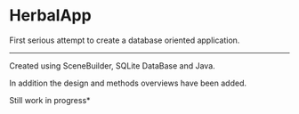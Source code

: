 # HerbalApp
First serious attempt to create a database oriented application.

-----------------------------------------------------------------------------------------------------------------------------------------------------------
Created using SceneBuilder, SQLite DataBase and Java.

In addition the design and methods overviews have been added. 

Still work in progress*
